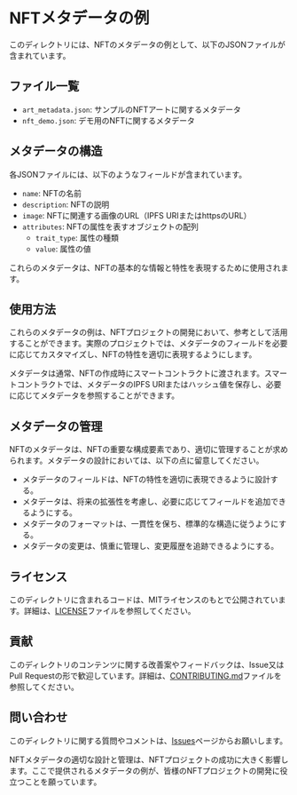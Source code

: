 # NFTメタデータの例

このディレクトリには、NFTのメタデータの例として、以下のJSONファイルが含まれています。

## ファイル一覧

- `art_metadata.json`: サンプルのNFTアートに関するメタデータ
- `nft_demo.json`: デモ用のNFTに関するメタデータ

## メタデータの構造

各JSONファイルには、以下のようなフィールドが含まれています。

- `name`: NFTの名前
- `description`: NFTの説明
- `image`: NFTに関連する画像のURL（IPFS URIまたはhttpsのURL）
- `attributes`: NFTの属性を表すオブジェクトの配列
  - `trait_type`: 属性の種類
  - `value`: 属性の値

これらのメタデータは、NFTの基本的な情報と特性を表現するために使用されます。

## 使用方法

これらのメタデータの例は、NFTプロジェクトの開発において、参考として活用することができます。実際のプロジェクトでは、メタデータのフィールドを必要に応じてカスタマイズし、NFTの特性を適切に表現するようにします。

メタデータは通常、NFTの作成時にスマートコントラクトに渡されます。スマートコントラクトでは、メタデータのIPFS URIまたはハッシュ値を保存し、必要に応じてメタデータを参照することができます。

## メタデータの管理

NFTのメタデータは、NFTの重要な構成要素であり、適切に管理することが求められます。メタデータの設計においては、以下の点に留意してください。

- メタデータのフィールドは、NFTの特性を適切に表現できるように設計する。
- メタデータは、将来の拡張性を考慮し、必要に応じてフィールドを追加できるようにする。
- メタデータのフォーマットは、一貫性を保ち、標準的な構造に従うようにする。
- メタデータの変更は、慎重に管理し、変更履歴を追跡できるようにする。

## ライセンス

このディレクトリに含まれるコードは、MITライセンスのもとで公開されています。詳細は、[LICENSE](../LICENSE)ファイルを参照してください。

## 貢献

このディレクトリのコンテンツに関する改善案やフィードバックは、Issue又はPull Requestの形で歓迎しています。詳細は、[CONTRIBUTING.md](../CONTRIBUTING.md)ファイルを参照してください。

## 問い合わせ

このディレクトリに関する質問やコメントは、[Issues](../../../issues)ページからお願いします。

NFTメタデータの適切な設計と管理は、NFTプロジェクトの成功に大きく影響します。ここで提供されるメタデータの例が、皆様のNFTプロジェクトの開発に役立つことを願っています。
